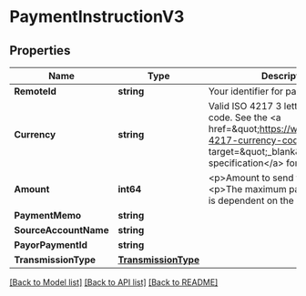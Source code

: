 # PaymentInstructionV3

## Properties

Name | Type | Description | Notes
------------ | ------------- | ------------- | -------------
**RemoteId** | **string** | Your identifier for payee | 
**Currency** | **string** | Valid ISO 4217 3 letter currency code. See the &lt;a href&#x3D;\&quot;https://www.iso.org/iso-4217-currency-codes.html\&quot; target&#x3D;\&quot;_blank\&quot; a&gt;ISO specification&lt;/a&gt; for details. | 
**Amount** | **int64** | &lt;p&gt;Amount to send to Payee&lt;/p&gt; &lt;p&gt;The maximum payment amount is dependent on the currency&lt;/p&gt;  | 
**PaymentMemo** | **string** |  | [optional] 
**SourceAccountName** | **string** |  | 
**PayorPaymentId** | **string** |  | [optional] 
**TransmissionType** | [**TransmissionType**](TransmissionType.md) |  | [optional] 

[[Back to Model list]](../README.md#documentation-for-models) [[Back to API list]](../README.md#documentation-for-api-endpoints) [[Back to README]](../README.md)


